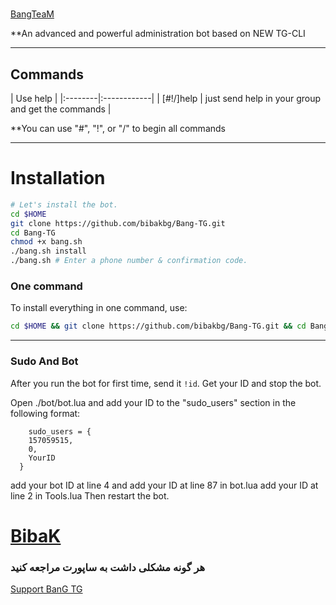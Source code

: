  #
 [BangTeaM](https://telegram.me/bang_team)

**An advanced and powerful administration bot based on NEW TG-CLI


* * *

## Commands

| Use help |
|:--------|:------------|
| [#!/]help | just send help in your group and get the commands |

**You can use "#", "!", or "/" to begin all commands

* * *

# Installation

```sh
# Let's install the bot.
cd $HOME
git clone https://github.com/bibakbg/Bang-TG.git
cd Bang-TG
chmod +x bang.sh
./bang.sh install
./bang.sh # Enter a phone number & confirmation code.
```
### One command
To install everything in one command, use:
```sh
cd $HOME && git clone https://github.com/bibakbg/Bang-TG.git && cd Bang-TG && chmod +x bang.sh && ./bang.sh install && ./bang.sh
```

* * *

### Sudo And Bot
After you run the bot for first time, send it `!id`. Get your ID and stop the bot.

Open ./bot/bot.lua and add your ID to the "sudo_users" section in the following format:
```
    sudo_users = {
    157059515,
    0,
    YourID
  }
```
add your bot ID at line 4 and add your ID at line 87 in bot.lua
add your ID at line 2 in Tools.lua
Then restart the bot.

# [BibaK](https://telegram.me/Bibak_BG)

### هر گونه مشکلی داشت به ساپورت مراجعه کنید
[Support BanG TG](https://t.me/joinchat/AAAAAEJEWbuiI2275BRIDg)
